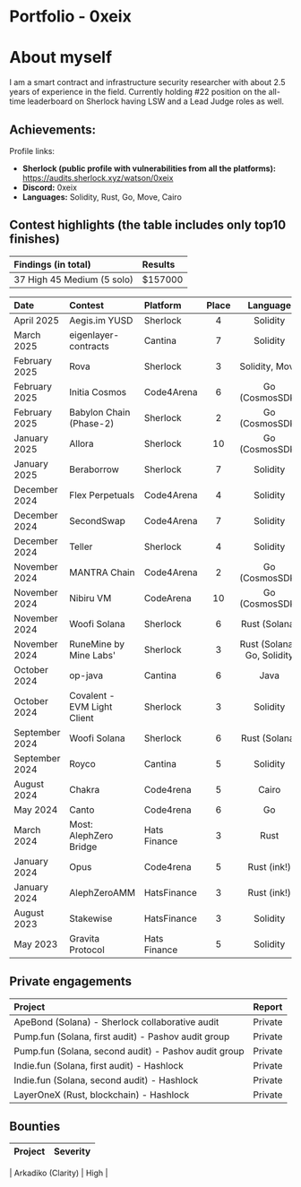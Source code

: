 
# Portfolio - 0xeix

# About myself

I am a smart contract and infrastructure security researcher with about 2.5 years of experience in the field. Currently holding #22 position on the all-time leaderboard on Sherlock having LSW and a Lead Judge roles as well.


## Achievements:

Profile links:
- **Sherlock (public profile with vulnerabilities from all the platforms):** https://audits.sherlock.xyz/watson/0xeix 
- **Discord:** 0xeix
- **Languages:** Solidity, Rust, Go, Move, Cairo


## Contest highlights (the table includes only top10 finishes)


| Findings (in total)            | Results    | 
|:-------------------|:-------------|
| 37 High 45 Medium (5 solo)  | $157000 |


| Date             | Contest                                                                       | Platform                                                                                 | Place | Language
|:-------------------|:------------------------------------------------------------------------------|:--------------------------------------------------------------------------------------------|:-------:|:-------:|
|April 2025 | Aegis.im YUSD | Sherlock| 4 | Solidity
|March 2025 | eigenlayer-contracts | Cantina| 7 | Solidity
|February 2025 | Rova | Sherlock | 3 | Solidity, Move
|February 2025 | Initia Cosmos | Code4Arena | 6 | Go (CosmosSDK)
|February 2025 | Babylon Chain (Phase-2) | Sherlock | 2 | Go (CosmosSDK)
|January 2025 | Allora | Sherlock | 10 | Go (CosmosSDK)
|January 2025 | Beraborrow | Sherlock | 7 | Solidity
|December 2024 | Flex Perpetuals | Code4Arena | 4 | Solidity
|December 2024 | SecondSwap | Code4Arena | 7 | Solidity
|December 2024 | Teller | Sherlock | 4 | Solidity
|November 2024 | MANTRA Chain | Code4Arena| 2 | Go (CosmosSDK)
|November 2024 | Nibiru VM | CodeArena | 10 | Go (CosmosSDK)
|November 2024 | Woofi Solana | Sherlock | 6 | Rust (Solana) 
|November 2024 | RuneMine by Mine Labs'| Sherlock | 3 | Rust (Solana), Go, Solidity
|October 2024 | op-java | Cantina | 6 | Java
|October 2024 | Covalent - EVM Light Client | Sherlock | 3 | Solidity
|September 2024 | Woofi Solana | Sherlock | 6 | Rust (Solana)
|September 2024 | Royco | Cantina | 5 | Solidity
|August 2024  | Chakra | Code4rena | 5 | Cairo
|May 2024  | Canto | Code4rena | 6 | Go
|March 2024  | Most: AlephZero Bridge | Hats Finance | 3 | Rust
|January 2024  | Opus | Code4rena | 5 | Rust (ink!)
|January  2024  | AlephZeroAMM | HatsFinance | 3  | Rust (ink!)
|August  2023  | Stakewise | HatsFinance | 3  | Solidity
|May 2023  | Gravita Protocol | Hats Finance | 5 | Solidity





## Private engagements

| Project          | Report   | 
|:-------------------|:-------------|
| ApeBond (Solana) - Sherlock collaborative audit | Private |
| Pump.fun (Solana, first audit) - Pashov audit group | Private |
| Pump.fun (Solana, second audit) - Pashov audit group | Private |
| Indie.fun (Solana, first audit) - Hashlock | Private |
| Indie.fun (Solana, second audit) - Hashlock | Private |
| LayerOneX (Rust, blockchain) - Hashlock | Private |


## Bounties
| Project          | Severity   |
|:-------------------|:-------------|

| Arkadiko (Clarity) | High |
